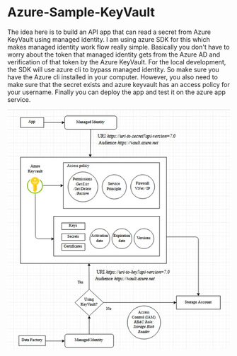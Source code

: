 # Azure-Sample-KeyVault

The idea here is to build an API app that can read a secret from Azure KeyVault using managed identity. I am using azure SDK for this which makes managed identity work flow really simple. Basically you don't have to worry about the token that managed identity gets from the Azure AD and verification of that token by the Azure KeyVault. For the local development, the SDK will use azure cli to bypass managed identity. So make sure you have the Azure cli installed in your computer. However, you also need to make sure that the secret exists and azure keyvault has an access policy for your username. Finally you can deploy the app and test it on the azure app service.

<img src="Architecture.jpg" />
